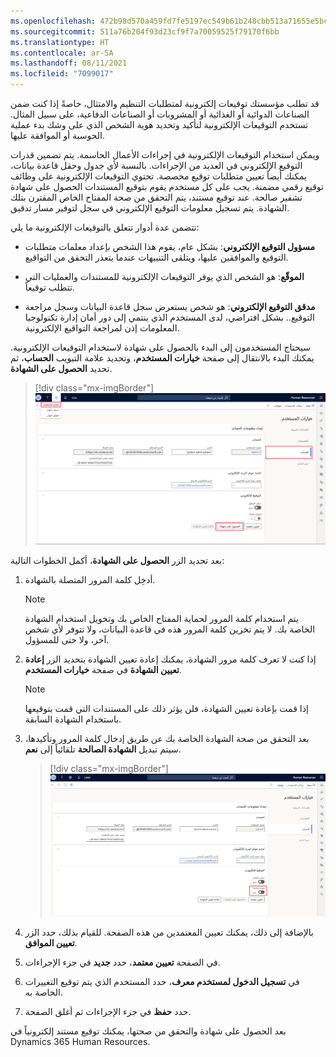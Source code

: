 ```yaml
---
ms.openlocfilehash: 472b98d570a459fd7fe5197ec549b61b248cbb513a71655e5bc01d5481233ddd
ms.sourcegitcommit: 511a76b204f93d23cf9f7a70059525f79170f6bb
ms.translationtype: HT
ms.contentlocale: ar-SA
ms.lasthandoff: 08/11/2021
ms.locfileid: "7099017"
---
```

قد تطلب مؤسستك توقيعات إلكترونية لمتطلبات التنظيم والامتثال، خاصةً إذا كنت ضمن الصناعات الدوائية أو الغذائية أو المشروبات أو الصناعات الدفاعية، على سبيل المثال.
تستخدم التوقيعات الإلكترونية لتأكيد وتحديد هوية الشخص الذي على وشك بدء عملية الحوسبة أو الموافقة عليها.

ويمكن استخدام التوقيعات الإلكترونية في إجراءات الأعمال الحاسمة.
يتم تضمين قدرات التوقيع الإلكتروني في العديد من الإجراءات.
بالنسبة لأي جدول وحقل قاعدة بيانات، يمكنك أيضاً تعيين متطلبات توقيع مخصصة. تحتوي التوقيعات الإلكترونية على وظائف توقيع رقمي مضمنة. يجب على كل مستخدم يقوم بتوقيع المستندات الحصول على شهادة تشفير صالحة. عند توقيع مستند، يتم التحقق من صحة المفتاح الخاص المقترن بتلك الشهادة. يتم تسجيل معلومات التوقيع الإلكتروني في سجل لتوفير مسار تدقيق.

تتضمن عدة أدوار تتعلق بالتوقيعات الإلكترونية ما يلي:

- **‏‫مسؤول التوقيع الإلكتروني‬**: بشكل عام، يقوم هذا الشخص بإعداد معلمات متطلبات التوقيع والموافقين عليها، ويتلقى التنبيهات عندما يتعذر التحقق من التواقيع.

- **الموقّع**: هو الشخص الذي يوفر التوقيعات الإلكترونية للمستندات والعمليات التي تتطلب توقيعاً.

- **مدقق التوقيع الإلكتروني**: هو شخص يستعرض سجل قاعدة البيانات وسجل مراجعة التوقيع.. بشكل افتراضي، لدى المستخدم الذي ينتمي إلى دور أمان إدارة تكنولوجيا المعلومات إذن لمراجعة التواقيع الإلكترونية.

سيحتاج المستخدمون إلى البدء بالحصول على شهادة لاستخدام التوقيعات الإلكترونية. يمكنك البدء بالانتقال إلى صفحة **خيارات المستخدم**، وتحديد علامة التبويب **الحساب**، ثم تحديد **الحصول على الشهادة**.

> [!div class="mx-imgBorder"]
> [![لقطة شاشة توضح كيفية طلب شهادة أو استخدام توقيع إلكتروني.](../media/certificate.png)](../media/certificate.png#lightbox)

بعد تحديد الزر **الحصول على الشهادة**، أكمل الخطوات التالية:

1.  أدخِل كلمة المرور المتصلة بالشهادة.

    > [!NOTE]
    > يتم استخدام كلمة المرور لحماية المفتاح الخاص بك وتخويل استخدام الشهادة الخاصة بك. لا يتم تخزين كلمة المرور هذه في قاعدة البيانات، ولا تتوفر لأي شخص آخر، ولا حتى للمسؤول.

1.  إذا كنت لا تعرف كلمة مرور الشهادة، يمكنك إعادة تعيين الشهادة بتحديد الزر **إعادة تعيين الشهادة** في صفحة **خيارات المستخدم**.

    > [!NOTE]
    > إذا قمت بإعادة تعيين الشهادة، فلن يؤثر ذلك على المستندات التي قمت بتوقيعها باستخدام الشهادة السابقة.

1.  بعد التحقق من صحة الشهادة الخاصة بك عن طريق إدخال كلمة المرور وتأكيدها، سيتم تبديل **الشهادة الصالحة** تلقائياً إلى **نعم**.

    > [!div class="mx-imgBorder"]
    > [![لقطة شاشة تعرض الشهادة التي يتم التحقق من صحتها.](../media/validated.png)](../media/validated.png#lightbox)

1.  بالإضافة إلى ذلك، يمكنك تعيين المعتمدين من هذه الصفحة. للقيام بذلك، حدد الزر **تعيين الموافق**.

1.  في الصفحة **تعيين معتمد**، حدد **جديد** في جزء الإجراءات.

1.  في **تسجيل الدخول لمستخدم معرف**، حدد المستخدم الذي يتم توقيع التغييرات الخاصة به.

1.  حدد **حفظ** في جزء الإجراءات ثم أغلق الصفحة.

بعد الحصول على شهادة والتحقق من صحتها، يمكنك توقيع مستند إلكترونياً في Dynamics 365 Human Resources.
